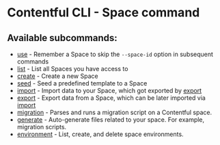 # Contentful CLI - Space command

## Available subcommands:

* [use](./use) - Remember a Space to skip the `--space-id` option in subsequent commands
* [list](./list) - List all Spaces you have access to
* [create](./create) - Create a new Space
* [seed](./seed) - Seed a predefined template to a Space
* [import](./import) - Import data to your Space, which got exported by [export](./export)
* [export](./export) - Export data from a Space, which can be later imported via [import](./import)
* [migration](./migration) - Parses and runs a migration script on a Contentful space.
* [generate](./generate) - Auto-generate files related to your space. For example, migration scripts. 
* [environment](./environment) - List, create, and delete space environments.
